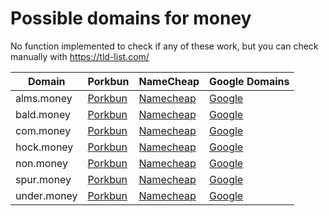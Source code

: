 # Possible domains for money

No function implemented to check if any of these work, but you can check manually with https://tld-list.com/

| Domain | Porkbun | NameCheap | Google Domains |
|---|---|---|---|
| alms.money | [Porkbun](https://porkbun.com/checkout/search?prb=e814663da1&tlds=&idnLanguage=&search=search&q=alms.money) | [Namecheap](https://www.namecheap.com/domains/registration/results/?domain=alms.money) | [Google](https://domains.google.com/registrar/search?searchTerm=alms.money) |
| bald.money | [Porkbun](https://porkbun.com/checkout/search?prb=e814663da1&tlds=&idnLanguage=&search=search&q=bald.money) | [Namecheap](https://www.namecheap.com/domains/registration/results/?domain=bald.money) | [Google](https://domains.google.com/registrar/search?searchTerm=bald.money) |
| com.money | [Porkbun](https://porkbun.com/checkout/search?prb=e814663da1&tlds=&idnLanguage=&search=search&q=com.money) | [Namecheap](https://www.namecheap.com/domains/registration/results/?domain=com.money) | [Google](https://domains.google.com/registrar/search?searchTerm=com.money) |
| hock.money | [Porkbun](https://porkbun.com/checkout/search?prb=e814663da1&tlds=&idnLanguage=&search=search&q=hock.money) | [Namecheap](https://www.namecheap.com/domains/registration/results/?domain=hock.money) | [Google](https://domains.google.com/registrar/search?searchTerm=hock.money) |
| non.money | [Porkbun](https://porkbun.com/checkout/search?prb=e814663da1&tlds=&idnLanguage=&search=search&q=non.money) | [Namecheap](https://www.namecheap.com/domains/registration/results/?domain=non.money) | [Google](https://domains.google.com/registrar/search?searchTerm=non.money) |
| spur.money | [Porkbun](https://porkbun.com/checkout/search?prb=e814663da1&tlds=&idnLanguage=&search=search&q=spur.money) | [Namecheap](https://www.namecheap.com/domains/registration/results/?domain=spur.money) | [Google](https://domains.google.com/registrar/search?searchTerm=spur.money) |
| under.money | [Porkbun](https://porkbun.com/checkout/search?prb=e814663da1&tlds=&idnLanguage=&search=search&q=under.money) | [Namecheap](https://www.namecheap.com/domains/registration/results/?domain=under.money) | [Google](https://domains.google.com/registrar/search?searchTerm=under.money) |
